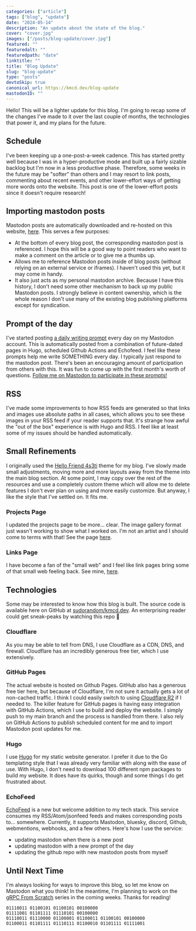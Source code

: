 ```yaml
---
categories: ["article"]
tags: ["blog", "update"]
date: "2024-05-14"
description: "An update about the state of the blog."
cover: "cover.jpg"
images: ["/posts/blog-update/cover.jpg"]
featured: ""
featuredalt: ""
featuredpath: "date"
linktitle: ""
title: "Blog Update"
slug: "blog-update"
type: "posts"
devtoSkip: true
canonical_url: https://kmcd.dev/blog-update
mastodonID: ""
---
```


Hello! This will be a lighter update for this blog. I'm going to recap some of the changes I've made to it over the last couple of months, the technologies that power it, and my plans for the future.

## Schedule
I've been keeping up a one-post-a-week cadence. This has started pretty well because I was in a hyper-productive mode and built up a fairly sizable backlog but I'm now in a less productive phase. Therefore, some weeks in the future may be "softer" than others and I may resort to link posts, commenting about recent events, and other lower-effort ways of getting more words onto the website. This post is one of the lower-effort posts since it doesn't require research!

## Importing mastodon posts
Mastodon posts are automatically downloaded and re-hosted on this website, [here](/updates/). This serves a few purposes:

- At the bottom of every blog post, the corresponding mastodon post is referenced. I hope this will be a good way to point readers who want to make a comment on the article or to give me a thumbs up.
- Allows me to reference Mastodon posts inside of blog posts (without relying on an external service or iframes). I haven't used this yet, but it may come in handy.
- It also just acts as my personal mastodon archive. Because I have this history, I don't need some other mechanism to back up my public Mastodon posts. I strongly believe in content ownership, which is the whole reason I don't use many of the existing blog publishing platforms except for syndication.

## Prompt of the day
I've started posting [a daily writing prompt](/prompts/) every day on my Mastodon account. This is automatically posted from a combination of future-dated pages in Hugo, scheduled Github Actions and Echofeed. I feel like these prompts help me write SOMETHING every day. I typically just respond to the mastodon post. There's been an encouraging amount of participation from others with this. It was fun to come up with the first month's worth of questions. [Follow me on Mastodon to participate in these prompts!](https://infosec.exchange/@sudorandom)

## RSS
I've made some improvements to how RSS feeds are generated so that links and images use absolute paths in all cases, which allows you to see these images in your RSS feed if your reader supports that. It's strange how awful the "out of the box" experience is with Hugo and RSS. I feel like at least some of my issues should be handled automatically.

## Small Refinements
I originally used the [Hello Friend 4s3ti](https://github.com/coolapso/hugo-theme-hello-4s3ti) theme for my blog. I've slowly made small adjustments, moving more and more layouts away from the theme into the main blog section. At some point, I may copy over the rest of the resources and use a completely custom theme which will allow me to delete features I don't ever plan on using and more easily customize. But anyway, I like the style that I've settled on. It fits me.

### Projects Page
I updated the projects page to be more... clear. The image gallery format just wasn't working to show what I worked on. I'm not an artist and I should come to terms with that! See the page [here](/projects/).

### Links Page
I have become a fan of the "small web" and I feel like link pages bring some of that small web feeling back. See mine, [here](/links/).

## Technologies
Some may be interested to know how this blog is built. The source code is available here on GitHub at [sudorandom/kmcd.dev](https://github.com/sudorandom/kmcd.dev/). An enterprising reader could get sneak-peaks by watching this repo 👀

### Cloudflare
As you may be able to tell from DNS, I use Cloudflare as a CDN, DNS, and firewall. Cloudflare has an incredibly generous free tier, which I use extensively.

### GitHub Pages
The actual website is hosted on Github Pages. GitHub also has a generous free tier here, but because of Cloudflare, I'm not sure it actually gets a lot of non-cached traffic. I think I could easily switch to using [Cloudflare R2](https://www.cloudflare.com/developer-platform/r2/) if I needed to. The killer feature for GitHub pages is having easy integration with GitHub Actions, which I use to build and deploy the website. I simply push to my main branch and the process is handled from there. I also rely on GitHub Actions to publish scheduled content for me and to import Mastodon post updates for me.

### Hugo
I use [Hugo](https://gohugo.io/) for my static website generator. I prefer it due to the Go templating style that I was already very familiar with along with the ease of use. With Hugo, I don't need to download 100 different npm packages to build my website. It does have its quirks, though and some things I do get frustrated about.

### EchoFeed
[EchoFeed](https://echofeed.app/) is a new but welcome addition to my tech stack. This service consumes my RSS/Atom/jsonfeed feeds and makes corresponding posts to... somewhere. Currently, it supports Mastodon, bluesky, discord, Github, webmentions, webhooks, and a few others. Here's how I use the service:

- updating mastodon when there is a new post
- updating mastodon with a new prompt of the day
- updating the github repo with new mastodon posts from myself

## Until Next Time
I'm always looking for ways to improve this blog, so let me know on Mastodon what you think! In the meantime, I'm planning to work on the [gRPC From Scratch](/series/grpc-from-scratch/) series in the coming weeks. Thanks for reading!

```plaintext
01110011 01100101 01100101 00100000
01111001 01101111 01110101 00100000
01110011 01110000 01100001 01100011 01100101 00100000
01100011 01101111 01110111 01100010 01101111 01111001
```
